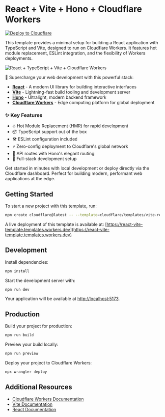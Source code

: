 # React + Vite + Hono + Cloudflare Workers

[![Deploy to Cloudflare](https://deploy.workers.cloudflare.com/button)](https://deploy.workers.cloudflare.com/?url=https://github.com/cloudflare/templates/tree/main/vite-react-template)

This template provides a minimal setup for building a React application with TypeScript and Vite, designed to run on Cloudflare Workers. It features hot module replacement, ESLint integration, and the flexibility of Workers deployments.

![React + TypeScript + Vite + Cloudflare Workers](https://imagedelivery.net/wSMYJvS3Xw-n339CbDyDIA/fc7b4b62-442b-4769-641b-ad4422d74300/public)

<!-- dash-content-start -->

🚀 Supercharge your web development with this powerful stack:

- [**React**](https://react.dev/) - A modern UI library for building interactive interfaces
- [**Vite**](https://vite.dev/) - Lightning-fast build tooling and development server
- [**Hono**](https://hono.dev/) - Ultralight, modern backend framework
- [**Cloudflare Workers**](https://developers.cloudflare.com/workers/) - Edge computing platform for global deployment

### ✨ Key Features

- 🔥 Hot Module Replacement (HMR) for rapid development
- 📦 TypeScript support out of the box
- 🛠️ ESLint configuration included
- ⚡ Zero-config deployment to Cloudflare's global network
- 🎯 API routes with Hono's elegant routing
- 🔄 Full-stack development setup

Get started in minutes with local development or deploy directly via the Cloudflare dashboard. Perfect for building modern, performant web applications at the edge.

<!-- dash-content-end -->

## Getting Started

To start a new project with this template, run:

```bash
npm create cloudflare@latest -- --template=cloudflare/templates/vite-react-template
```

A live deployment of this template is available at:
[https://react-vite-template.templates.workers.dev](https://react-vite-template.templates.workers.dev)

## Development

Install dependencies:

```bash
npm install
```

Start the development server with:

```bash
npm run dev
```

Your application will be available at [http://localhost:5173](http://localhost:5173).

## Production

Build your project for production:

```bash
npm run build
```

Preview your build locally:

```bash
npm run preview
```

Deploy your project to Cloudflare Workers:

```bash
npx wrangler deploy
```

## Additional Resources

- [Cloudflare Workers Documentation](https://developers.cloudflare.com/workers/)
- [Vite Documentation](https://vitejs.dev/guide/)
- [React Documentation](https://reactjs.org/)

